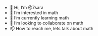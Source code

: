 - 👋 Hi, I’m @7sara
- 👀 I’m interested in math
- 🌱 I’m currently learning math
- 💞️ I’m looking to collaborate on math
- 📫 How to reach me, lets talk about math

<!---
7sara/7sara is a ✨ special ✨ repository because its `README.md` (this file) appears on your GitHub profile.
You can click the Preview link to take a look at your changes.
--->
